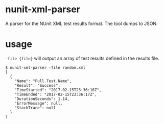 # nunit-xml-parser

A parser for the NUnit XML test results format. The tool dumps to JSON.

# usage

`-file {file}` will output an array of test results defined in the results file.

```
$ nunit-xml-parser -file random.xml
[
  {
    "Name": "Full.Test.Name",
    "Result": "Success",
    "TimeStarted": "2017-02-15T23:36:16Z",
    "TimeEnded": "2017-02-15T23:36:17Z",
    "DurationSeconds": 1.14,
    "ErrorMessage": null,
    "StackTrace": null
  }
]
```
